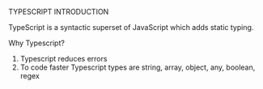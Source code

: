 TYPESCRIPT INTRODUCTION

TypeScript is a syntactic superset of JavaScript which adds static typing.

Why Typescript? 
1. Typescript reduces errors
2. To code faster
Typescript types are string, array, object, any, boolean, regex
